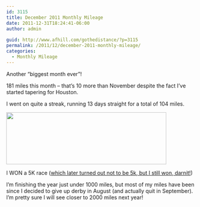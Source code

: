 ```yaml
---
id: 3115
title: December 2011 Monthly Mileage
date: 2011-12-31T18:24:41-06:00
author: admin
  
guid: http://www.afhill.com/gothedistance/?p=3115
permalink: /2011/12/december-2011-monthly-mileage/
categories:
  - Monthly Mileage
---
```

Another &#8220;biggest month ever&#8221;! 

181 miles this month &#8211; that&#8217;s 10 more than November despite the fact I&#8217;ve started tapering for Houston. 

I went on quite a streak, running 13 days straight for a total of 104 miles. 

[<img src="http://www.afhill.com/gothedistance/wp-content/uploads/2011/12/My-Account_-My-Training-dailymile.png" alt="" title="December 2011" width="426" height="138" class="alignnone size-full wp-image-3116" />](http://www.afhill.com/gothedistance/wp-content/uploads/2011/12/My-Account_-My-Training-dailymile.png)

I WON a 5K race ([which later turned out not to be 5k, but I still won, darnit!](http://www.afhill.com/gothedistance/2011/12/rudolph-ramble-race-report/))

I&#8217;m finishing the year just under 1000 miles, but most of my miles have been since I decided to give up derby in August (and actually quit in September). I&#8217;m pretty sure I will see closer to 2000 miles next year!